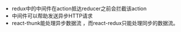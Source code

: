 * redux中的中间件在action抵达reducer之前会拦截该action
* 中间件可以帮助发送异步HTTP请求
* react-thunk能处理异步数据流 ，而react-redux只能处理同步的数据流。

